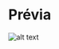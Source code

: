 # Prévia

![alt text](https://github.com/Scrooley/calculadora/blob/main/calculadora%20previa%20csharp.png)
